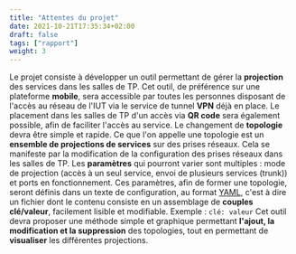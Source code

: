 ```yaml
---
title: "Attentes du projet"
date: 2021-10-21T17:35:34+02:00
draft: false
tags: ["rapport"]
weight: 3
---
```


Le projet consiste à développer un outil permettant de gérer la **projection** des services dans les salles de TP.
Cet outil, de préférence sur une plateforme **mobile**, sera accessible par toutes les personnes disposant de l'accès au réseau de l'IUT via le service de tunnel **VPN** déjà en place.
Le placement dans les salles de TP d'un accès via **QR code** sera également possible, afin de faciliter l'accès au service.
Le changement de **topologie** devra être simple et rapide.
Ce que l'on appelle une topologie est un **ensemble de projections de services** sur des prises réseaux. Cela se manifeste par la modification de la configuration des prises réseaux dans les salles de TP. 
Les **paramètres** qui pourront varier sont multiples : mode de projection (accès à un seul service, envoi de plusieurs services (trunk)) et ports en fonctionnement.
Ces paramètres, afin de former une topologie, seront définis dans un texte de configuration, au format [YAML](https://fr.wikipedia.org/wiki/YAML), c'est à dire un fichier dont le contenu consiste en un assemblage de **couples clé/valeur**, facilement lisible et modifiable.
Exemple : `clé: valeur`
Cet outil devra proposer une méthode simple et graphique permettant **l'ajout, la modification et la suppression** des topologies, tout en permettant de **visualiser** les différentes projections.